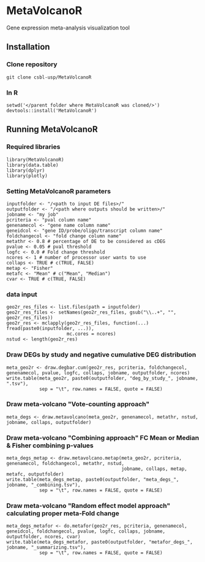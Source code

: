 # MetaVolcanoR
Gene expression meta-analysis visualization tool

## Installation
### Clone repository
```
git clone csbl-usp/MetaVolcanoR
```
### In R
```
setwd('</parent folder where MetaVolcanoR was cloned/>')
devtools::install('MetaVolcanoR')
```

## Running MetaVolcanoR

### Required libraries
```
library(MetaVolcanoR)
library(data.table)
library(dplyr)
library(plotly)
```

### Setting MetaVolcanoR parameters
```
inputfolder <- "/<path to input DE files>/"
outputfolder <- "/<path where outputs should be written>/"
jobname <- "my job"
pcriteria <- "pval column name"
genenamecol <- "gene name column name"
geneidcol <- "gene ID/probe/oligo/transcript column name"
foldchangecol <- "fold change column name"
metathr <- 0.8 # percentage of DE to be considered as cDEG
pvalue <- 0.05 # pval threshold
logfc <- 0.0 # Fold change threshold
ncores <- 1 # number of processor user wants to use
collaps <- TRUE # c(TRUE, FALSE)
metap <- "Fisher"
metafc <- "Mean" # c("Mean", "Median")
cvar <- TRUE # c(TRUE, FALSE)
```

### data input
```
geo2r_res_files <- list.files(path = inputfolder)
geo2r_res_files <- setNames(geo2r_res_files, gsub("\\..+", "", geo2r_res_files))
geo2r_res <- mclapply(geo2r_res_files, function(...) fread(paste0(inputfolder, ...)),
                      mc.cores = ncores)
nstud <- length(geo2r_res)
```

### Draw DEGs by study and negative cumulative DEG distribution
```
meta_geo2r <- draw.degbar.cum(geo2r_res, pcriteria, foldchangecol, genenamecol, pvalue, logfc, collaps, jobname, outputfolder, ncores)
write.table(meta_geo2r, paste0(outputfolder, "deg_by_study_", jobname, ".tsv"),
            sep = "\t", row.names = FALSE, quote = FALSE)
```

### Draw meta-volcano "Vote-counting approach"
```
meta_degs <- draw.metavolcano(meta_geo2r, genenamecol, metathr, nstud, jobname, collaps, outputfolder)
```

### Draw meta-volcano "Combining approach" FC Mean or Median & Fisher combining p-values
```
meta_degs_metap <- draw.metavolcano.metap(meta_geo2r, pcriteria, genenamecol, foldchangecol, metathr, nstud,
                                          jobname, collaps, metap, metafc, outputfolder)
write.table(meta_degs_metap, paste0(outputfolder, "meta_degs_", jobname, "_combining.tsv"),
            sep = "\t", row.names = FALSE, quote = FALSE)
```

### Draw meta-volcano "Random effect model approach" calculating proper meta-Fold change
```
meta_degs_metafor <- do.metafor(geo2r_res, pcriteria, genenamecol, geneidcol, foldchangecol, pvalue, logfc, collaps, jobname, outputfolder, ncores, cvar)
write.table(meta_degs_metafor, paste0(outputfolder, "metafor_degs_", jobname, "_summarizing.tsv"),
            sep = "\t", row.names = FALSE, quote = FALSE)
```
